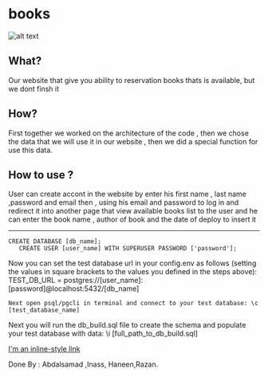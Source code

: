 
# books
![alt text](https://dailygenius.com/wp-content/uploads/2014/06/stack_of_books.jpg)

## What?

Our website that give you ability to reservation books thats is available, but we dont finsh it 


## How?

First together we worked on the architecture of the code , then we chose the data that we will use it in our website , then we did a special function for use this data.

## How to use ?

User can create accont in the website by enter his first name , last name ,password and email  then , using his email and password to log in and redirect it into another page that view available books list to the user and he can enter the book name , author of book and the date of deploy to insert it
  
_____________________________________________________________________
```
CREATE DATABASE [db_name];
   CREATE USER [user_name] WITH SUPERUSER PASSWORD ['password'];
```
Now you can set the test database url in your config.env as follows (setting the values in square brackets to the values you defined in the steps above):
TEST_DB_URL = postgres://[user_name]:[password]@localhost:5432/[db_name]

```
Next open psql/pgcli in terminal and connect to your test database: \c [test_database_name]
```

Next you will run the db_build.sql file to create the schema and populate your test database with data: \i [full_path_to_db_build.sql]

[I'm an inline-style link](https://w7-books.herokuapp.com/)





Done By : Abdalsamad ,Inass, Haneen,Razan.
